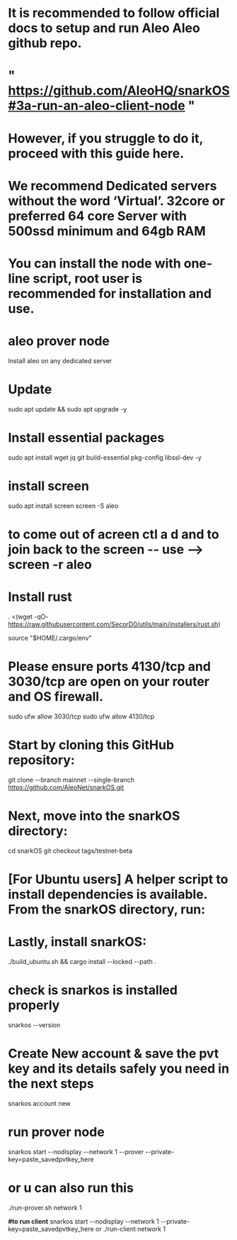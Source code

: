 # It is recommended to follow official docs to setup and run Aleo Aleo github repo.
# " https://github.com/AleoHQ/snarkOS#3a-run-an-aleo-client-node "

# However, if you struggle to do it, proceed with this guide here.

# We recommend Dedicated servers without the word ‘Virtual’. 32core or preferred 64 core Server with 500ssd minimum and 64gb RAM 

# You can install the node with one-line script, root user is recommended for installation and use.

# aleo prover node 
Install aleo on any dedicated server

# Update
sudo apt update && sudo apt upgrade -y

# Install essential packages

sudo apt install wget jq git build-essential pkg-config libssl-dev -y

# install screen

sudo apt install screen
screen -S aleo
# to come out of acreen ctl a d and to join back to the screen -- use --> screen -r aleo

# Install rust
. <(wget -qO- https://raw.githubusercontent.com/SecorD0/utils/main/installers/rust.sh)

source "$HOME/.cargo/env"

# Please ensure ports 4130/tcp and 3030/tcp are open on your router and OS firewall.

sudo ufw allow 3030/tcp
sudo ufw allow 4130/tcp

# Start by cloning this GitHub repository:

git clone --branch mainnet --single-branch https://github.com/AleoNet/snarkOS.git

# Next, move into the snarkOS directory:

cd snarkOS
git checkout tags/testnet-beta

# [For Ubuntu users] A helper script to install dependencies is available. From the snarkOS directory, run:
# Lastly, install snarkOS:


./build_ubuntu.sh && cargo install --locked --path .

# check is snarkos is installed properly

snarkos --version

# Create New account & save the pvt key and its details safely you need in the next steps

snarkos account new

# run prover node

snarkos start --nodisplay --network 1 --prover --private-key=paste_savedpvtkey_here

# or u can also run this 

./run-prover.sh network 1

**#to run client**
snarkos start --nodisplay --network 1 --private-key=paste_savedpvtkey_here
or
./run-client network 1
